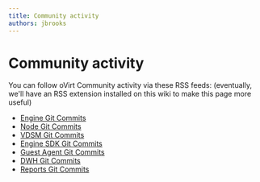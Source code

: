 ```yaml
---
title: Community activity
authors: jbrooks
---
```


<!-- TODO: Content review -->

# Community activity

You can follow oVirt Community activity via these RSS feeds: (eventually, we'll have an RSS extension installed on this wiki to make this page more useful)

*   [Engine Git Commits](https://gerrit.ovirt.org/gitweb?p=ovirt-engine.git;a=rss)
*   [Node Git Commits](https://gerrit.ovirt.org/gitweb?p=ovirt-node.git;a=rss)
*   [VDSM Git Commits](https://gerrit.ovirt.org/gitweb?p=vdsm.git;a=rss)
*   [Engine SDK Git Commits](https://gerrit.ovirt.org/gitweb?p=ovirt-engine-sdk.git;a=rss)
*   [Guest Agent Git Commits](https://gerrit.ovirt.org/gitweb?p=ovirt-guest-agent.git;a=rss)
*   [DWH Git Commits](https://gerrit.ovirt.org/gitweb?p=ovirt-dwh.git;a=rss)
*   [Reports Git Commits](https://gerrit.ovirt.org/gitweb?p=ovirt-reports.git;a=rss)
